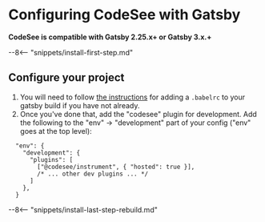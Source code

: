 # Configuring CodeSee with Gatsby

**CodeSee is compatible with Gatsby 2.25.x+ or Gatsby 3.x.+**

--8<-- "snippets/install-first-step.md"

## Configure your project

1. You will need to follow [the instructions](https://www.gatsbyjs.com/docs/how-to/custom-configuration/babel/) for adding a `.babelrc` to your gatsby build if you have not already.
2. Once you've done that, add the "codesee" plugin for development. Add the following to the "env" -> "development" part of your config ("env" goes at the top level):
```
  "env": {
    "development": {
      "plugins": [
        ["@codesee/instrument", { "hosted": true }],
        /* ... other dev plugins ... */
      ]
    },
  }
```

--8<-- "snippets/install-last-step-rebuild.md"




